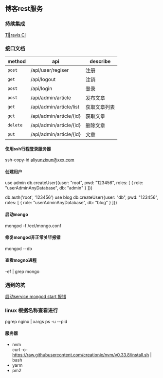 ## 博客rest服务

### 持续集成
[Travis CI](https://www.travis-ci.org/)

### 接口文档
|method|api    |describe               |
|----|----|----|
|`post`     |/api/user/regiser      | 注册 |
|`get`      |/api/logout            | 注销 |
|`post`     |/api/login             | 登录 |
|`post`     |/api/admin/article     | 发布文章|
|`get`      |/api/admin/article/list| 获取文章列表|
|`get`      |/api/admin/article/{id}| 获取文章|
|`delete`   |/api/admin/article/{id}| 删除文章|
|`put`      |/api/admin/article/{id}| 文章| 

#### 使用ssh行程登录服务器
ssh-copy-id aliyunzixun@xxx.com

#### 创建用户
use admin
db.createUser({user: "root", pwd: "123456", roles: [ { role: "userAdminAnyDatabase", db: "admin" } ]})

db.auth('root', '123456')
use blog
 db.createUser({user: "db", pwd: "123456", roles: [ { role: "userAdminAnyDatabase", db: "blog" } ]})


#### 启动mongo
mongod -f /ect/mongo.conf

#### 修复mongod非正常关毕报错
mongod --db

#### 查看mogno进程
-ef | grep mongo
### 遇到的坑  
[启动service mongod start 报错](https://github.com/jingxinxin/tiankeng/issues/5)


### linux 根据名称查看进行
pgrep nginx | xargs ps -u --pid 
    
#### 服务器
- nvm   
curl -o- https://raw.githubusercontent.com/creationix/nvm/v0.33.8/install.sh | bash    
- yarm
- pm2
